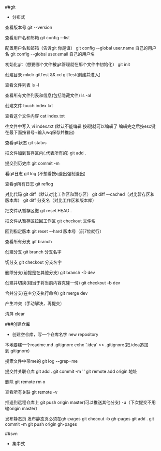 ##git
- 分布式

查看版本号
git --version

查看用户名和邮箱
git config --list

配置用户名和邮箱（告诉git 你是谁）
git config --global user.name 自己的用户名
git config --global user.email 自己的用户名

初始化git（想要哪个文件被git管理就在那个文件中初始化） 
git init 

创建目录
mkdir gitTest && cd gitTest(创建并进入)

查看文件列表
ls -l

查看所有文件列表和信息(包括隐藏文件)
ls -al

创建文件
touch index.txt

查看这个文件内容
cat index.txt

往文件中写入
vi index.txt
(默认不能编辑 按i键就可以编辑了 编辑完之后按esc键 在最下面按冒号+输入wq保存并推出)

查看git状态
git status

把文件加到暂存区内(.代表所有的)
git add .

提交到历史库
git commit -m

看git日志
git log
(不想看按q退出强制退出)

查看gi所有日志 
git reflog

对比代码
git diff（默认对比工作区和暂存区）
git diff --cached（对比暂存区和版本库）
git diff 分支名（对比工作区和版本库）

把文件从暂存区撤
git reset HEAD .

把文件从暂存区拉回工作区
git checkout 文件名

回到指定版本
git reset --hard 版本号（前7位就行）

查看所有分支
git branch

创建分支
git branch 分支名字

切分支
git checkout 分支名字

删除分支(前提是在其他分支)
git branch -D dev

创建并切换(相当于将当前内容克隆一份)
git checkout -b dev

合并分支(在主分支执行命令)
git merge dev 

产生冲突（手动解决，再提交）

清屏
clear

###创建仓库
- 创建空仓库，写一个仓库名字
new repository

本地要建一个readme.md   .gitignore
echo '.idea' >> .gitignore(把.idea追加到.gitignore)

搜索文件中带me的
git log --grep=me


提交并关联仓库
git add .
git commit -m ''
git remote add origin 地址

删除
git remote rm o

查看所有关联
git remote -v

推送到远程仓库上
git push origin master(可以推送其他分支) -u（下次提交不用输origin master）

发布静态页
发布静态页必须在gh-pages
git checout -b gh-pages
git add .
git commit -m 
git push origin gh-pages




##svn
- 集中式
